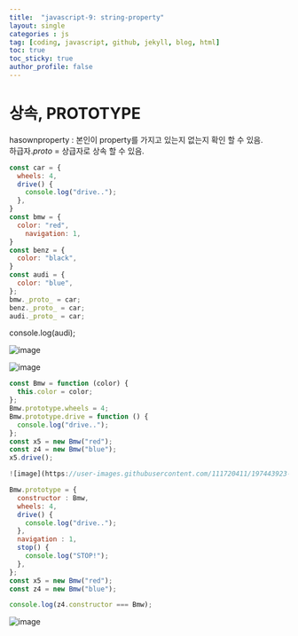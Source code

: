 ```yaml
---
title:  "javascript-9: string-property"
layout: single
categories : js
tag: [coding, javascript, github, jekyll, blog, html]
toc: true
toc_sticky: true
author_profile: false
---
```


# 상속, PROTOTYPE

hasownproperty : 본인이 property를 가지고 있는지 없는지 확인 할 수 있음.
<br>
하급자._proto_ = 상급자로 상속 할 수 있음.

```js
const car = {
  wheels: 4,
  drive() {
    console.log("drive..");
  },
}
const bmw = {
  color: "red",
    navigation: 1,
}
const benz = {
  color: "black",
}
const audi = {
  color: "blue",
};
bmw._proto_ = car;
benz._proto_ = car;
audi._proto_ = car;
```

console.log(audi);

![image](https://user-images.githubusercontent.com/111720411/197443843-25ad0e17-7b24-448f-8601-9862f0260335.png)

![image](https://user-images.githubusercontent.com/111720411/197442409-c75e6e2e-df0e-4e68-b532-750c35d07b7a.png)

```js
const Bmw = function (color) {
  this.color = color;
};
Bmw.prototype.wheels = 4;
Bmw.prototype.drive = function () {
  console.log("drive..");
};
const x5 = new Bmw("red");
const z4 = new Bmw("blue");
x5.drive();

![image](https://user-images.githubusercontent.com/111720411/197443923-859423f5-7cde-43d4-bed8-4d058fb50932.png)

Bmw.prototype = {
  constructor : Bmw,
  wheels: 4,
  drive() {
    console.log("drive..");
  },
  navigation : 1,
  stop() {
    console.log("STOP!");
  },
};
const x5 = new Bmw("red");
const z4 = new Bmw("blue");

console.log(z4.constructor === Bmw);
```

![image](https://user-images.githubusercontent.com/111720411/197444235-00495dea-9db6-4ca0-91eb-87608571f227.png)



